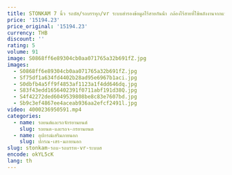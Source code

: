 ```yaml
---
title: STONKAM 7 นิ้ว รถบัส/รถบรรทุก/vr ระบบสํารองข้อมูลไร้สายกันน้ํา กล้องไร้สายที่ใช้พลังงานจากแบตเตอรี่
price: '15194.23'
price_original: '15194.23'
currency: THB
discount: ''
rating: 5
volume: 91
image: S0868ff6e89304cb0aa071765a32b691fZ.jpg
images:
  - S0868ff6e89304cb0aa071765a32b691fZ.jpg
  - Sf75df1a634fd4402b28ad95e6967b1aci.jpg
  - S0dbfb4a5ff9f4853af1123a1f4dd646dq.jpg
  - S83f43edd1656402391f0711abf191d38Q.jpg
  - S4f42272ded6049539808be8c83e7607bd.jpg
  - Sb9c3ef4867ee4aceab936aa2efcf2491l.jpg
video: 4000236950591.mp4
categories:
  - name: รถยนต์และรถจักรยานยนต์
    slug: รถยนต-และรถจ-กรยานยนต
  - name: อุปกรณ์เสริมภายนอก
    slug: ปกรณ-เสร-มภายนอก
slug: stonkam-รถบ-รถบรรท-vr-ระบบส
encode: okYL5cK
lang: th
---
```

  